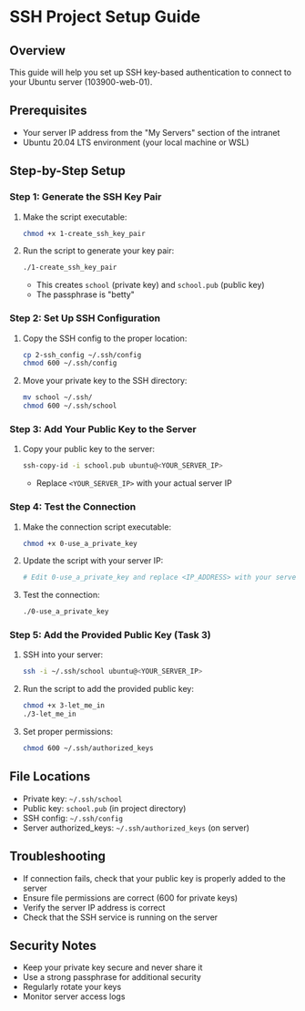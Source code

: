 # SSH Project Setup Guide

## Overview

This guide will help you set up SSH key-based authentication to connect to your Ubuntu server (103900-web-01).

## Prerequisites

- Your server IP address from the "My Servers" section of the intranet
- Ubuntu 20.04 LTS environment (your local machine or WSL)

## Step-by-Step Setup

### Step 1: Generate the SSH Key Pair

1. Make the script executable:

   ```bash
   chmod +x 1-create_ssh_key_pair
   ```

2. Run the script to generate your key pair:
   ```bash
   ./1-create_ssh_key_pair
   ```
   - This creates `school` (private key) and `school.pub` (public key)
   - The passphrase is "betty"

### Step 2: Set Up SSH Configuration

1. Copy the SSH config to the proper location:

   ```bash
   cp 2-ssh_config ~/.ssh/config
   chmod 600 ~/.ssh/config
   ```

2. Move your private key to the SSH directory:
   ```bash
   mv school ~/.ssh/
   chmod 600 ~/.ssh/school
   ```

### Step 3: Add Your Public Key to the Server

1. Copy your public key to the server:
   ```bash
   ssh-copy-id -i school.pub ubuntu@<YOUR_SERVER_IP>
   ```
   - Replace `<YOUR_SERVER_IP>` with your actual server IP

### Step 4: Test the Connection

1. Make the connection script executable:

   ```bash
   chmod +x 0-use_a_private_key
   ```

2. Update the script with your server IP:

   ```bash
   # Edit 0-use_a_private_key and replace <IP_ADDRESS> with your server IP
   ```

3. Test the connection:
   ```bash
   ./0-use_a_private_key
   ```

### Step 5: Add the Provided Public Key (Task 3)

1. SSH into your server:

   ```bash
   ssh -i ~/.ssh/school ubuntu@<YOUR_SERVER_IP>
   ```

2. Run the script to add the provided public key:

   ```bash
   chmod +x 3-let_me_in
   ./3-let_me_in
   ```

3. Set proper permissions:
   ```bash
   chmod 600 ~/.ssh/authorized_keys
   ```

## File Locations

- Private key: `~/.ssh/school`
- Public key: `school.pub` (in project directory)
- SSH config: `~/.ssh/config`
- Server authorized_keys: `~/.ssh/authorized_keys` (on server)

## Troubleshooting

- If connection fails, check that your public key is properly added to the server
- Ensure file permissions are correct (600 for private keys)
- Verify the server IP address is correct
- Check that the SSH service is running on the server

## Security Notes

- Keep your private key secure and never share it
- Use a strong passphrase for additional security
- Regularly rotate your keys
- Monitor server access logs
